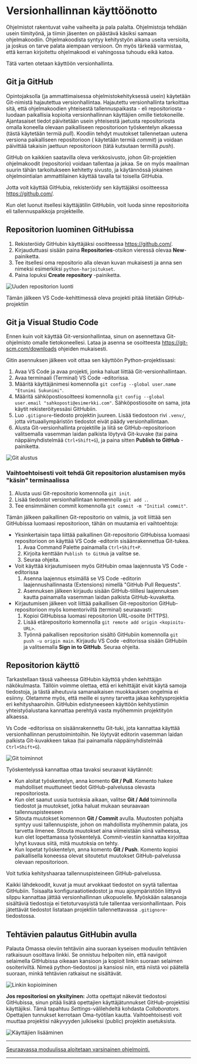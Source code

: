 # Versionhallinnan käyttöönotto

Ohjelmistot rakentuvat vaihe vaiheelta ja pala palalta. Ohjelmistoja tehdään usein tiimityönä, ja tiimin jäsenten on päästävä käsiksi samaan ohjelmakoodiin. Ohjelmakoodista syntyy kehitystyön aikana useita versioita, ja joskus on tarve palata aiempaan versioon. On myös tärkeää varmistaa, että kerran kirjoitettu ohjelmakoodi ei vahingossa tuhoudu eikä katoa.

Tätä varten otetaan käyttöön versionhallinta.

## Git ja GitHub

Opintojaksolla (ja ammattimaisessa ohjelmistokehityksessä usein) käytetään Git-nimistä hajautettua versionhallintaa. Hajautettu versionhallinta tarkoittaa sitä, että ohjelmakoodien yhteisestä tallennuspaikasta - eli repositoriosta - luodaan paikallisia kopioita versionhallinnan käyttäjien omille tietokoneille. Ajantasaiset tiedot päivitetään usein yhteisestä jaetusta repositoriosta omalla koneella olevaan paikalliseen repositorioon työskentelyn alkaessa (tästä käytetään termiä *pull*). Koodiin tehdyt muutokset tallennetaan uutena versiona paikalliseen repositorioon ( käytetään termiä *commit*) ja voidaan päivittää takaisin jaettuun repositorioon (tätä kutsutaan termillä *push*).

GitHub on kaikkien saatavilla oleva verkkosivusto, johon Git-projektien ohjelmakoodit (repositorio) voidaan tallentaa ja jakaa. Se on myös maailman suurin tähän tarkoitukseen kehitetty sivusto, ja käytännössä jokainen ohjelmointialan ammattilainen käyttää tavalla tai toisella GitHubia.

Jotta voit käyttää GitHubia, rekisteröidy sen käyttäjäksi osoitteessa <https://github.com/>.

Kun olet luonut itsellesi käyttäjätilin GitHubiin, voit luoda sinne repositorioita eli tallennuspaikkoja projekteille.

## Repositorion luominen GitHubissa

1. Rekisteröidy GitHubin käyttäjäksi osoitteessa <https://github.com/>.
1. Kirjauduttuasi sisään paina **Repositories**-otsikon vieressä olevaa **New**-painiketta.
1. Tee itsellesi oma repositorio alla olevan kuvan mukaisesti ja anna sen nimeksi esimerkiksi `python-harjoitukset`.
1. Paina lopuksi **Create repository** -painiketta.

![Uuden repositorion luonti](img/gh-new-repo.png)

Tämän jälkeen VS Code-kehittimessä oleva projekti pitää liitetään GitHub-projektiin

## Git ja Visual Studio Code

Ennen kuin voit käyttää Git-versionhallintaa, sinun on asennettava Git-ohjelmisto omalle tietokoneellesi. Lataa ja asenna se osoitteesta <https://git-scm.com/downloads> ohjeiden mukaisesti.

Gitin asennuksen jälkeen voit ottaa sen käyttöön Python-projektissasi:

1. Avaa VS Code ja avaa projekti, jonka haluat liittää Git-versionhallintaan.
1. Avaa terminaali (Terminal) VS Code -editorissa.
1. Määritä käyttäjänimesi komennolla `git config --global user.name "Etunimi Sukunimi"`.
1. Määritä sähköpostiosoitteesi komennolla `git config --global user.email "sahkoposti@esimerkki.com"`. Sähköpostiosoite on sama, jota käytit rekisteröityessäsi GitHubiin.
1. Luo `.gitignore`-tiedosto projektin juureen. Lisää tiedostoon rivi `.venv/`, jotta virtuaaliympäristön tiedostot eivät päädy versionhallintaan.
1. Alusta Git-versionhallinta projektille ja liitä se GitHub-repositorioon valitsemalla vasemman laidan palkista löytyvä Git-kuvake (tai paina näppäinyhdistelmää `Ctrl+Shift+G`), ja paina sitten **Publish to GitHub** -painiketta.

![Git alustus](img/vscode-init-repo.png)

### Vaihtoehtoisesti voit tehdä Git repositorion alustamisen myös "käsin" terminaalissa

1. Alusta uusi Git-repositorio komennolla `git init`.
1. Lisää tiedostot versionhallintaan komennolla `git add .`.
1. Tee ensimmäinen commit komennolla `git commit -m "Initial commit"`.

Tämän jälkeen paikallinen Git-repositorio on valmis, ja voit liittää sen GitHubissa luomaasi repositorioon, tähän on muutamia eri vaihtoehtoja:

- Yksinkertaisin tapa liittää paikallinen Git-repositorio GitHubissa luomaasi repositorioon on käyttää VS Code -editorin sisäänrakennettua Git-tukea.
    1. Avaa Command Palette painamalla `Ctrl+Shift+P`.
    1. Kirjoita kenttään `Publish to GitHub` ja valitse se.
    1. Seuraa ohjeita.
- Voit käyttää kirjautumiseen myös GitHubin omaa laajennusta VS Code -editorissa
    1. Asenna laajennus etsimällä se VS Code -editorin laajennushallinnasta (Extensions) nimellä "GitHub Pull Requests".
    1. Asennuksen jälkeen kirjaudu sisään GitHub-tilillesi laajennuksen kautta painamalla vasemman laidan palkista GitHub-kuvaketta.
- Kirjautumisen jälkeen voit liittää paikallisen Git-repositorion GitHub-repositorioon myös komentoriviltä (terminal) seuraavasti:
    1. Kopioi GitHubissa luomasi repositorion URL-osoite (HTTPS).
    1. Lisää etärepositorio komennolla `git remote add origin <kopioitu-URL>`.
    1. Työnnä paikallisen repositorion sisältö GitHubiin komennolla `git push -u origin main`.
 Kirjaudu VS Code -editorissa sisään GitHubiin  ja valitsemalla **Sign in to GitHub**. Seuraa ohjeita.

## Repositorion käyttö

Tarkastellaan tässä vaiheessa GitHubin käyttöä yhden kehittäjän näkökulmasta. Tällöin voimme olettaa, että eri kehittäjät eivät käytä samoja tiedostoja, ja tästä aiheutuvia samanaikaisen muokkauksen ongelmia ei esiinny. Oletamme myös, että meille ei synny tarvetta jakaa kehitysprojektia eri kehityshaaroihin. GitHubin edistyneeseen käyttöön kehitystiimin yhteistyöalustana kannattaa perehtyä vasta myöhemmin projektityön alkaessa.

Vs Code -editorissa on sisäänrakennettu Git-tuki, jota kannattaa käyttää versionhallinnan perustoimintoihin. Ne löytyvät editorin vasemman laidan palkista Git-kuvakkeen takaa (tai painamalla näppäinyhdistelmää `Ctrl+Shift+G`).

![Git toiminnot](img/vscode-git.png)

Työskentelyssä kannattaa ottaa tavaksi seuraavat käytännöt:

- Kun aloitat työskentelyn, anna komento **Git / Pull**. Komento hakee mahdolliset muuttuneet tiedot GitHub-palvelussa olevasta repositoriosta.
- Kun olet saanut uusia tuotoksia aikaan, valitse **Git / Add** toiminnolla tiedostot ja muutokset, jotka haluat mukaan seuraavaan tallennuspisteeseen
- Sitouta muutokset komennon **Git / Commit** avulla. Muutosten pohjalta syntyy uusi tallennuspiste, johon on mahdollista myöhemmin palata, jos tarvetta ilmenee. Sitouta muutokset aina viimeistään siinä vaiheessa, kun olet lopettamassa työskentelyä. Commit-viestiin kannattaa kirjoittaa lyhyt kuvaus siitä, mitä muutoksia on tehty.
- Kun lopetat työskentelyn, anna komento **Git / Push**. Komento kopioi paikallisella koneessa olevat sitoutetut muutokset GitHub-palvelussa olevaan repositorioon.

Voit tutkia kehityshaaraa tallennuspisteineen GitHub-palvelussa.

Kaikki lähdekoodit, kuvat ja muut arvokkaat tiedostot on syytä tallentaa GitHubiin. Toisaalta konfiguraatiotiedostot ja muu ajoympäristöön liittyvä silppu kannattaa jättää versionhallinnan ulkopuolelle. Myöskään salasanoja sisältäviä tiedostoja ei tietoturvasyistä tule tallentaa versionhallintaan. Pois jätettävät tiedostot listataan projektiin tallennettavassa `.gitignore`-tiedostossa.

## Tehtävien palautus GitHubin avulla

Palauta Omassa oleviin tehtäviin aina suoraan kyseisen moduulin tehtävien ratkaisuun osoittava linkki. Se onnistuu helpoiten niin, että navigoit selaimella GitHubissa oikeaan kansioon ja kopioit linkin suoraan selaimen osoiteriviltä. Nimeä python-tiedostosi ja kansiosi niin, että niistä voi päätellä suoraan, minkä tehtävien ratkaisut ne sisältävät.

![Linkin kopioiminen](img/copy-task-link.png)

**Jos repositoriosi on yksityinen:** Jotta opettajat näkevät tiedostosi GitHubissa, sinun pitää lisätä opettajien käyttäjätunnukset GitHub-projektiisi käyttäjiksi. Tämä tapahtuu *Settings*-välilehdeltä kohdasta *Collaborators*. Opettajien tunnukset kerrotaan Oma-työtilan kautta. Vaihtoehtoisesti voit muuttaa projektisi näkyvyyden julkiseksi (public) projektin asetuksista.

![Käyttäjien lisääminen](img/add-collaborator.png)

---

[Seuraavassa moduulissa aloitetaan varsinainen ohjelmointi.](02_Muuttujat_ja_vuorovaikutteiset_ohjelmat.md)

---
